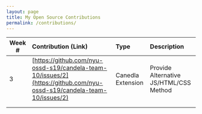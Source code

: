 ```yaml
---
layout: page
title: My Open Source Contributions
permalink: /contributions/
---
```


<!-- 
Type of the contribution should be "Wikipedia edit", "OpenStreet Map feature", "Documentation", "Course website", "Blog", 
"Browse Add-on", etc. 

The descriptioin should include a brief summary of what you did. 

Replace the first row with your contribution. 

--> 





| Week #       | Contribution (Link)  | Type  | Description | 
|---|:---|:---|:---| 
|  3   | [https://github.com/nyu-ossd-s19/candela-team-10/issues/2](https://github.com/nyu-ossd-s19/candela-team-10/issues/2)   | Canedla Extension   |   Provide Alternative JS/HTML/CSS Method    |
|     |     |     |      |
|     |     |     |      |
